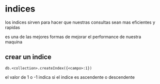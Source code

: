 # indices

los indices sirven para hacer que nuestras consultas sean mas eficientes y rapidas

es una de las mejores formas de mejorar el performance de nuestra maquina

## crear un indice

```Shell
db.<collection>.createIndex({<campo>:1})
```
el valor de 1 o -1 indica si el indice es ascendente o descendente